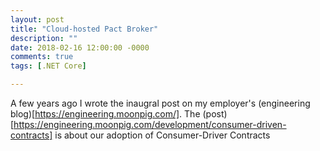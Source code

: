 ```yaml
---
layout: post
title: "Cloud-hosted Pact Broker"
description: ""
date: 2018-02-16 12:00:00 -0000
comments: true
tags: [.NET Core]

---
```


A few years ago I wrote the inaugral post on my employer's (engineering blog)[https://engineering.moonpig.com/]. The (post)[https://engineering.moonpig.com/development/consumer-driven-contracts] is about our adoption of Consumer-Driver Contracts
